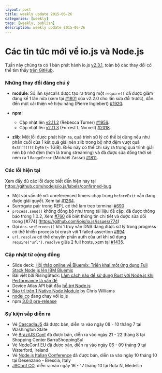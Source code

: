 ```yaml
---
layout: post
title: weekly update 2015-06-26
categories: [weekly]
tags: [weekly, publish]
description: weekly update 2015-06-26
---
```


# Các tin tức mới về io.js và Node.js
Tuần này chúng ta có 1 bản phát hành io.js [ v2.3.1](https://github.com/nodejs/io.js/blob/master/CHANGELOG.md#2015-06-23-version-231-rvagg), toàn bộ các thay đổi có thể tìm thấy [trên GitHub](https://github.com/nodejs/io.js/blob/master/CHANGELOG.md).

### Những thay đổi đáng chú ý
* **module**: Số lần syscalls  được tạo ra trong một `require()` đã được giảm đáng kể 1 lần nữa (xem tại [#1801](https://github.com/nodejs/io.js/pull/1801) của v2.2.0 cho lần sửa đổi trước), dẫn đến một cải thiện về hiệu năng (Pierre Inglebert) [#1920](https://github.com/nodejs/io.js/pull/1920).

* **npm**:
  * Cập nhật lên  [v2.11.2](https://github.com/npm/npm/releases/tag/v2.11.2) (Rebecca Turner) [#1956](https://github.com/nodejs/io.js/pull/1956).
  * Cập nhật lên [v2.11.3](https://github.com/npm/npm/releases/tag/v2.11.3) (Forrest L Norvell) [#2018](https://github.com/nodejs/io.js/pull/2018).

* **zlib**: Một lỗi được phát hiện ra, quá trình sử lý có thể bị dừng nếu như phần cuối của 1 kết quả giải nén zlib trong bộ nhớ đệm vượt quá `0x3fffffff` byte (~ 1GiB). Điều này có thể chỉ sảy ra trong quá trình giải nén bộ nhớ đệm (hơn là trong streaming) và đã được sửa đồng thời sẽ ném ra 1  `RangeError` (Michaël Zasso)  [#1811](https://github.com/nodejs/io.js/pull/1811).

### Các lỗi hiện tại

Xem đầy đủ các lỗi được biết đến hiện nay tại
https://github.com/nodejs/io.js/labels/confirmed-bug.

* Một vài vấn đề với unreferenced timers chạy trong  `beforeExit` vẫn đang được giải quyết. Xem tại [#1264](https://github.com/nodejs/io.js/issues/1264).
* Surrogate pair trong REPL có thể làm treo terminal [#690](https://github.com/iojs/io.js/issues/690)
* `process.send()` không đồng bộ như trong tài liệu đề cập, đã được thông báo trong 1.0.2, Xem [#760](https://github.com/iojs/io.js/issues/760) để biết thông tin chi tiết và được sửa đổi trong [#774]
(https://github.com/iojs/io.js/issues/774)
* Gọi `dns.setServers()`  khi 1 truy vấn DNS đang được sử lý trong progress có thể khiến process bị crash với 1 failed assertion [#894](https://github.com/iojs/io.js/issues/894)
* `url.resolve` có thể chuyển phần auth của url khi sử dụng `require("url").resolve` giữa 2 full hosts, xem tại [#1435](https://github.com/iojs/io.js/issues/1435).

### Cập nhật từ cộng đồng

* Slide deck: [Hội thảo online về Bluemix: Triển khai  một ứng dụng Full Stack Node.js lên IBM Bluemix](https://speakerdeck.com/bradleyholt/bluemix-webinar-deploying-a-full-stack-node-dot-js-application-to-ibm-bluemix)
* Bài viết bởi RisingStack: [Làm cách nào để sử dụng Rust với Node.js khi  Performance là vấn đề ](http://blog.risingstack.com/how-to-use-rust-with-node-when-performance-matters/)
* Device Atlas API bắt đầu [hỗ trợ Node.js](https://deviceatlas.com/blog/deviceatlas-api-node-js?utm_source=twitter&utm_medium=update&utm_campaign=node%20js%20support)
* [Bảo trì trên 1 Native Node Module](http://www.voodootikigod.com/on-maintaining-a-native-node-module/) by Chris Williams
* [nodei.co](http://twitter.com/rvagg/status/613688739030679552) đang chạy với io.js
* npm [3.0.0 pre-release](https://github.com/npm/npm/releases/tag/v3.0.0)

### Sự kiện sắp diễn ra

* Vé [CascadiaJS](http://2015.cascadiajs.com/) đã được bán, diễn ra vào ngày 08 - 10 tháng 7 tại Washington State
* Vé [BrazilJS Conf](http://braziljs.com.br/) đã được bán, diễn ra vào ngày 21 - 22 tháng 8 tại Shopping Center BarraShoppingSul
* Vé [NodeConf EU](http://nodeconf.eu/) đã được bán, diễn ra vào ngày 06 - 09 tháng 9 tại Waterford, Ireland
* Vé [Node.js Italian Conference](http://nodejsconf.it/) đã được bán, diễn ra vào ngày 10 tháng 10 tại Desenzano - Brescia, Italy
* [JSConf CO](http://www.jsconf.co/), diễn ra vào ngày 16 - 17 tháng 10 tại Ruta N, Medellin
